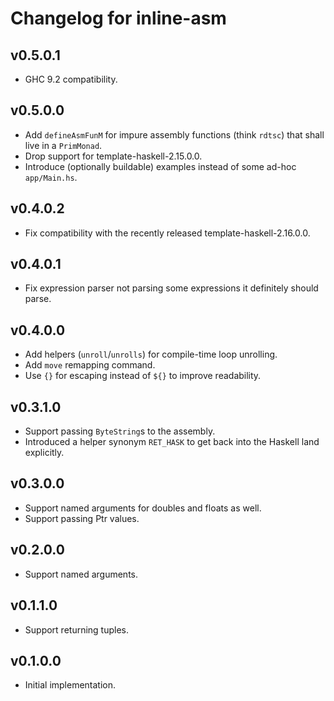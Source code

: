 # Changelog for inline-asm

## v0.5.0.1

* GHC 9.2 compatibility.

## v0.5.0.0

* Add `defineAsmFunM` for impure assembly functions (think `rdtsc`) that shall live in a `PrimMonad`.
* Drop support for template-haskell-2.15.0.0.
* Introduce (optionally buildable) examples instead of some ad-hoc `app/Main.hs`.

## v0.4.0.2

* Fix compatibility with the recently released template-haskell-2.16.0.0.

## v0.4.0.1

* Fix expression parser not parsing some expressions it definitely should parse.

## v0.4.0.0

* Add helpers (`unroll`/`unrolls`) for compile-time loop unrolling.
* Add `move` remapping command.
* Use `{}` for escaping instead of `${}` to improve readability.

## v0.3.1.0

* Support passing `ByteString`s to the assembly.
* Introduced a helper synonym `RET_HASK` to get back into the Haskell land explicitly.

## v0.3.0.0

* Support named arguments for doubles and floats as well.
* Support passing Ptr values.

## v0.2.0.0

* Support named arguments.

## v0.1.1.0

* Support returning tuples.

## v0.1.0.0

* Initial implementation.
